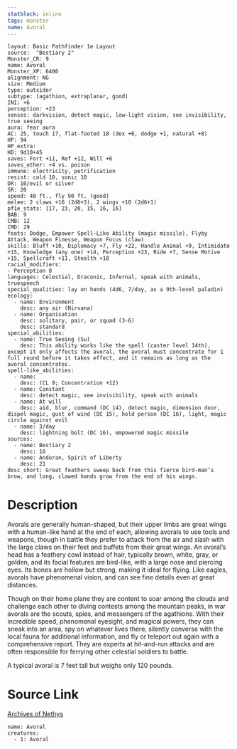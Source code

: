 ```yaml
---
statblock: inline
tags: monster
name: Avoral
---
```

```statblock
layout: Basic Pathfinder 1e Layout
source:  "Bestiary 2"
Monster_CR: 9
name: Avoral
Monster_XP: 6400
alignment: NG
size: Medium
type: outsider
subtype: (agathion, extraplanar, good)
INI: +6
perception: +23
senses: darkvision, detect magic, low-light vision, see invisibility, true seeing
aura: fear aura
AC: 25, touch 17, flat-footed 18 (dex +6, dodge +1, natural +8)
HP: 94
HP_extra: 
HD: 9d10+45
saves: Fort +11, Ref +12, Will +6
saves_other: +4 vs. poison
immune: electricity, petrification
resist: cold 10, sonic 10
DR: 10/evil or silver
SR: 20
speed: 40 ft., fly 90 ft. (good)
melee: 2 claws +16 (2d6+3), 2 wings +10 (2d6+1)
pf1e_stats: [17, 23, 20, 15, 16, 16]
BAB: 9
CMB: 12
CMD: 29
feats: Dodge, Empower Spell-Like Ability (magic missile), Flyby Attack, Weapon Finesse, Weapon Focus (claw)
skills: Bluff +10, Diplomacy +7, Fly +22, Handle Animal +9, Intimidate +15, Knowledge (any one) +14, Perception +23, Ride +7, Sense Motive +15, Spellcraft +11, Stealth +18
racial_modifiers:
- Perception 8
languages: Celestial, Draconic, Infernal, speak with animals, truespeech
special_qualities: lay on hands (4d6, 7/day, as a 9th-level paladin)
ecology:
  - name: Environment
    desc: any air (Nirvana)
  - name: Organisation
    desc: solitary, pair, or squad (3-6)
    desc: standard
special_abilities:
  - name: True Seeing (Su)
    desc: This ability works like the spell (caster level 14th), except it only affects the avoral, the avoral must concentrate for 1 full round before it takes effect, and it remains as long as the avoral concentrates.
spell-like_abilities:
  - name:
    desc: (CL 9; Concentration +12)
  - name: Constant
    desc: detect magic, see invisibility, speak with animals
  - name: At will
    desc: aid, blur, command (DC 14), detect magic, dimension door, dispel magic, gust of wind (DC 15), hold person (DC 16), light, magic circle against evil
  - name: 3/day
    desc: lightning bolt (DC 16), empowered magic missile
sources:
  - name: Bestiary 2
    desc: 16
  - name: Andoran, Spirit of Liberty
    desc: 21
desc_short: Great feathers sweep back from this fierce bird-man’s brow, and long, clawed hands grow from the end of his wings. 
```
# Description
Avorals are generally human-shaped, but their upper limbs are great wings with a human-like hand at the end of each, allowing avorals to use tools and weapons, though in battle they prefer to attack from the air and slash with the large claws on their feet and buffets from their great wings. An avoral’s head has a feathery cowl instead of hair, typically brown, white, gray, or golden, and its facial features are bird-like, with a large nose and piercing eyes. Its bones are hollow but strong, making it ideal for flying. Like eagles, avorals have phenomenal vision, and can see fine details even at great distances. 

Though on their home plane they are content to soar among the clouds and challenge each other to diving contests among the mountain peaks, in war avorals are the scouts, spies, and messengers of the agathions. With their incredible speed, phenomenal eyesight, and magical powers, they can sneak into an area, spy on whatever lives there, silently converse with the local fauna for additional information, and fly or teleport out again with a comprehensive report. They are experts at hit-and-run attacks and are often responsible for ferrying other celestial soldiers to battle. 

A typical avoral is 7 feet tall but weighs only 120 pounds.
# Source Link
[Archives of Nethys](https://aonprd.com/MonsterDisplay.aspx?ItemName=Avoral)
```encounter-table
name: Avoral
creatures:
  - 1: Avoral
```
